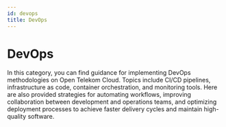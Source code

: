 ```yaml
---
id: devops
title: DevOps
---
```


# DevOps

In this category, you can find guidance for implementing DevOps methodologies on Open Telekom Cloud. Topics include CI/CD pipelines, infrastructure as code, container orchestration, and monitoring tools. Here are also provided strategies for automating workflows, improving collaboration between development and operations teams, and optimizing deployment processes to achieve faster delivery cycles and maintain high-quality software.
